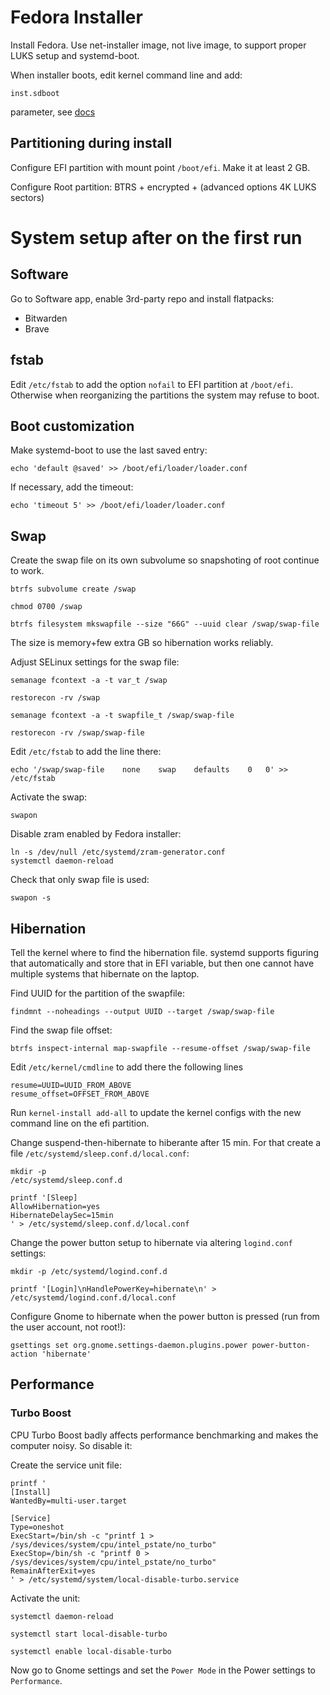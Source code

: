
# Fedora Installer

Install Fedora. Use net-installer image, not live image, to support
proper LUKS setup and systemd-boot.

When installer boots, edit kernel command line and add:
```
inst.sdboot
```
parameter, see [docs](https://anaconda-installer.readthedocs.io/en/latest/boot-options.html#inst-sdboot)

## Partitioning during install

Configure EFI partition with mount point `/boot/efi`. Make it at least 2 GB.

Configure Root partition: BTRS + encrypted + (advanced options 4K LUKS sectors)

# System setup after on the first run

## Software

Go to Software app, enable 3rd-party repo and install flatpacks:

* Bitwarden
* Brave

## fstab

Edit `/etc/fstab` to add the option `nofail` to EFI partition at
`/boot/efi`. Otherwise when reorganizing the partitions the system may
refuse to boot.

## Boot customization

Make systemd-boot to use the last saved entry:

```
echo 'default @saved' >> /boot/efi/loader/loader.conf
```

If necessary, add the timeout:
```
echo 'timeout 5' >> /boot/efi/loader/loader.conf
```

## Swap

Create the swap file on its own subvolume so snapshoting of root
continue to work.

```
btrfs subvolume create /swap

chmod 0700 /swap

btrfs filesystem mkswapfile --size "66G" --uuid clear /swap/swap-file
```

The size is memory+few extra GB so hibernation works reliably.

Adjust SELinux settings for the swap file:

```
semanage fcontext -a -t var_t /swap

restorecon -rv /swap

semanage fcontext -a -t swapfile_t /swap/swap-file

restorecon -rv /swap/swap-file
```

Edit `/etc/fstab` to add the line there:

```
echo '/swap/swap-file    none    swap    defaults    0   0' >> /etc/fstab
```

Activate the swap:

```
swapon
```

Disable zram enabled by Fedora installer:

```
ln -s /dev/null /etc/systemd/zram-generator.conf
systemctl daemon-reload
```

Check that only swap file is used:

```
swapon -s
```

## Hibernation

Tell the kernel where to find the hibernation file. systemd supports
figuring that automatically and store that in EFI variable, but then
one cannot have multiple systems that hibernate on the laptop.

Find UUID for the partition of the swapfile:

```
findmnt --noheadings --output UUID --target /swap/swap-file
```

Find the swap file offset:

```
btrfs inspect-internal map-swapfile --resume-offset /swap/swap-file
```

Edit `/etc/kernel/cmdline` to add there the following lines

```
resume=UUID=UUID_FROM_ABOVE
resume_offset=OFFSET_FROM_ABOVE
```

Run `kernel-install add-all` to update the kernel configs with the new
command line on the efi partition.

Change suspend-then-hibernate to hiberante after 15 min. For that
create a file `/etc/systemd/sleep.conf.d/local.conf`:

```
mkdir -p
/etc/systemd/sleep.conf.d

printf '[Sleep]
AllowHibernation=yes
HibernateDelaySec=15min
' > /etc/systemd/sleep.conf.d/local.conf
```

Change the power button setup to hibernate via altering `logind.conf`
settings:

```
mkdir -p /etc/systemd/logind.conf.d

printf '[Login]\nHandlePowerKey=hibernate\n' > /etc/systemd/logind.conf.d/local.conf
```

Configure Gnome to hibernate when the power button is pressed (run from
the user account, not root!):

```
gsettings set org.gnome.settings-daemon.plugins.power power-button-action 'hibernate'
```

## Performance

### Turbo Boost

CPU Turbo Boost badly affects performance benchmarking and makes the computer noisy. So disable it:

Create the service unit file:

```
printf '
[Install]
WantedBy=multi-user.target

[Service]
Type=oneshot
ExecStart=/bin/sh -c "printf 1 > /sys/devices/system/cpu/intel_pstate/no_turbo"
ExecStop=/bin/sh -c "printf 0 > /sys/devices/system/cpu/intel_pstate/no_turbo"
RemainAfterExit=yes
' > /etc/systemd/system/local-disable-turbo.service
```

Activate the unit:

```
systemctl daemon-reload

systemctl start local-disable-turbo

systemctl enable local-disable-turbo
```

Now go to Gnome settings and set the `Power Mode` in the Power settings to `Performance`.
